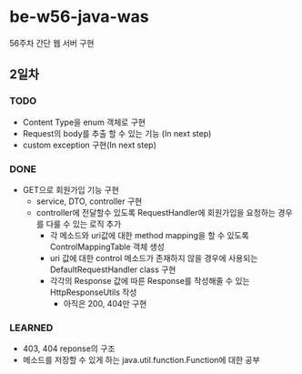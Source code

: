 # be-w56-java-was
56주차 간단 웹 서버 구현

## 2일차
### TODO
* Content Type을 enum 객체로 구현
* Request의 body를 추출 할 수 있는 기능 (In next step)
* custom exception 구현(In next step)
### DONE
* GET으로 회원가입 기능 구현
  * service, DTO, controller 구현
  * controller에 전달할수 있도록 RequestHandler에 회원가입을 요청하는 경우를 다룰 수 있는 로직 추가
    * 각 메소드와 uri값에 대한 method mapping을 할 수 있도록 ControlMappingTable 객체 생성
    * uri 값에 대한 control 메소드가 존재하지 않을 경우에 사용되는 DefaultRequestHandler class 구현
    * 각각의 Response 값에 따른 Response를 작성해줄 수 있는 HttpResponseUtils 작성
      * 아직은 200, 404만 구현
### LEARNED
* 403, 404 reponse의 구조
* 메소드를 저장할 수 있게 하는 java.util.function.Function에 대한 공부